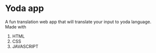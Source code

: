 # Yoda app 

A fun translation web app that will translate your input to yoda language. Made with

1. HTML
2. CSS
3. JAVASCRIPT



